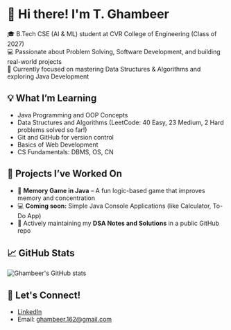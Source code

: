 # 👋 Hi there! I'm T. Ghambeer

🎓 B.Tech CSE (AI & ML) student at CVR College of Engineering (Class of 2027)  
💻 Passionate about Problem Solving, Software Development, and building real-world projects  
🚀 Currently focused on mastering Data Structures & Algorithms and exploring Java Development

## 💡 What I’m Learning
- Java Programming and OOP Concepts
- Data Structures and Algorithms (LeetCode: 40 Easy, 23 Medium, 2 Hard problems solved so far!)
- Git and GitHub for version control
- Basics of Web Development
- CS Fundamentals: DBMS, OS, CN

## 🔨 Projects I’ve Worked On
- 🧠 **Memory Game in Java** – A fun logic-based game that improves memory and concentration
- 💻 **Coming soon:** Simple Java Console Applications (like Calculator, To-Do App)
- 📁 Actively maintaining my **DSA Notes and Solutions** in a public GitHub repo

## 📈 GitHub Stats
![Ghambeer's GitHub stats](https://github-readme-stats.vercel.app/api?ghambeer=your-ghambeer&show_icons=true&theme=radical)

## 🌱 Let's Connect!
- [LinkedIn](https://www.linkedin.com/in/ghambeer-thamenane-5657a5291/)
- Email: ghambeer.162@gmail.com
